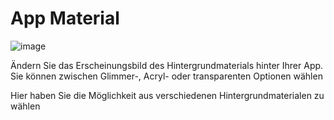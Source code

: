 # App Material

![image](HelpImages/image103.png)  

Ändern Sie das Erscheinungsbild des Hintergrundmaterials hinter Ihrer App. Sie können zwischen Glimmer-, Acryl- oder transparenten Optionen wählen

Hier haben Sie die Möglichkeit aus verschiedenen Hintergrundmaterialen zu wählen
